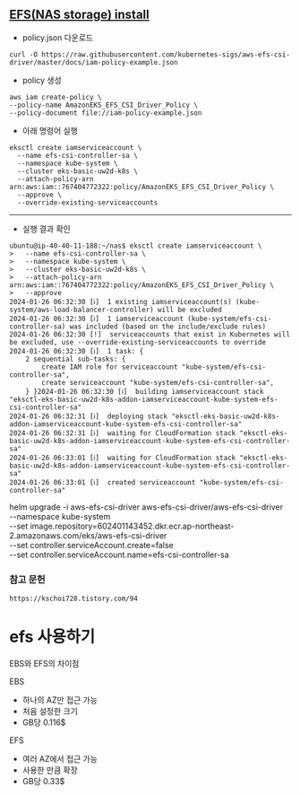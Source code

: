

## [EFS(NAS storage) install](https://docs.aws.amazon.com/ko_kr/eks/latest/userguide/efs-csi.html)


- policy.json 다운로드
```
curl -O https://raw.githubusercontent.com/kubernetes-sigs/aws-efs-csi-driver/master/docs/iam-policy-example.json
```
  

- policy 생성 
```
aws iam create-policy \
--policy-name AmazonEKS_EFS_CSI_Driver_Policy \
--policy-document file://iam-policy-example.json
```

- 아래 명령어 실행 
```
eksctl create iamserviceaccount \
  --name efs-csi-controller-sa \
  --namespace kube-system \
  --cluster eks-basic-uw2d-k8s \
  --attach-policy-arn arn:aws:iam::767404772322:policy/AmazonEKS_EFS_CSI_Driver_Policy \
  --approve \
  --override-existing-serviceaccounts
```  
---

- 실행 결과 확인
```
ubuntu@ip-40-40-11-188:~/nas$ eksctl create iamserviceaccount \
>   --name efs-csi-controller-sa \
>   --namespace kube-system \
>   --cluster eks-basic-uw2d-k8s \
>   --attach-policy-arn arn:aws:iam::767404772322:policy/AmazonEKS_EFS_CSI_Driver_Policy \
>   --approve
2024-01-26 06:32:30 [ℹ]  1 existing iamserviceaccount(s) (kube-system/aws-load-balancer-controller) will be excluded
2024-01-26 06:32:30 [ℹ]  1 iamserviceaccount (kube-system/efs-csi-controller-sa) was included (based on the include/exclude rules)
2024-01-26 06:32:30 [!]  serviceaccounts that exist in Kubernetes will be excluded, use --override-existing-serviceaccounts to override
2024-01-26 06:32:30 [ℹ]  1 task: {
    2 sequential sub-tasks: {
        create IAM role for serviceaccount "kube-system/efs-csi-controller-sa",
        create serviceaccount "kube-system/efs-csi-controller-sa",
    } }2024-01-26 06:32:30 [ℹ]  building iamserviceaccount stack "eksctl-eks-basic-uw2d-k8s-addon-iamserviceaccount-kube-system-efs-csi-controller-sa"
2024-01-26 06:32:31 [ℹ]  deploying stack "eksctl-eks-basic-uw2d-k8s-addon-iamserviceaccount-kube-system-efs-csi-controller-sa"
2024-01-26 06:32:31 [ℹ]  waiting for CloudFormation stack "eksctl-eks-basic-uw2d-k8s-addon-iamserviceaccount-kube-system-efs-csi-controller-sa"
2024-01-26 06:33:01 [ℹ]  waiting for CloudFormation stack "eksctl-eks-basic-uw2d-k8s-addon-iamserviceaccount-kube-system-efs-csi-controller-sa"
2024-01-26 06:33:01 [ℹ]  created serviceaccount "kube-system/efs-csi-controller-sa"
````



helm upgrade -i aws-efs-csi-driver aws-efs-csi-driver/aws-efs-csi-driver \
    --namespace kube-system \
    --set image.repository=602401143452.dkr.ecr.ap-northeast-2.amazonaws.com/eks/aws-efs-csi-driver \
    --set controller.serviceAccount.create=false \
    --set controller.serviceAccount.name=efs-csi-controller-sa

### 참고 문헌
```
https://kschoi728.tistory.com/94
```


# efs 사용하기
EBS와 EFS의 차이점  

EBS	
- 하나의 AZ만 접근 가능
- 처음 설정한 크기
- GB당 0.116$  

EFS
- 여러 AZ에서 접근 가능
- 사용한 만큼 확장
- GB당 0.33$


